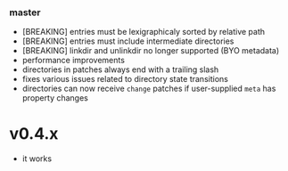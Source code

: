 ### master

* [BREAKING] entries must be lexigraphicaly sorted by relative path
* [BREAKING] entries must include intermediate directories
* [BREAKING] linkdir and unlinkdir no longer supported (BYO metadata)
* performance improvements
* directories in patches always end with a trailing slash
* fixes various issues related to directory state transitions
* directories can now receive `change` patches if user-supplied `meta` has
  property changes

# v0.4.x

* it works
